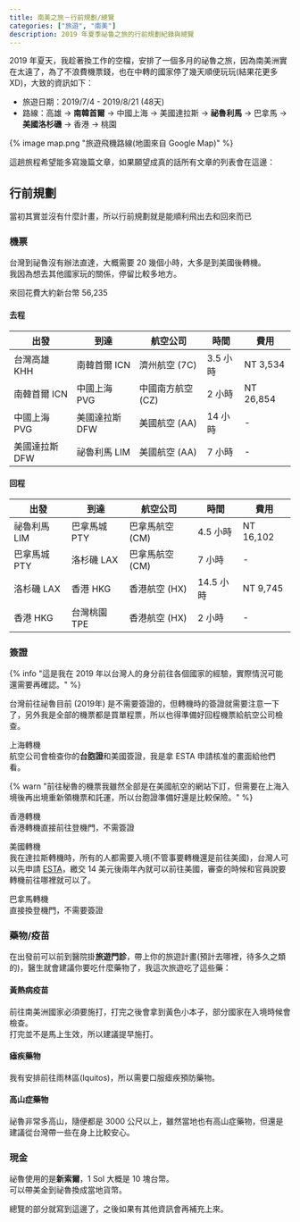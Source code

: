 ```yaml
---
title: 南美之旅－行前規劃/總覽
categories: ["旅遊", "南美"]
description: 2019 年夏季祕魯之旅的行前規劃紀錄與總覽
---
```


2019 年夏天，我趁著換工作的空檔，安排了一個多月的祕魯之旅，因為南美洲實在太遠了，為了不浪費機票錢，也在中轉的國家停了幾天順便玩玩(結果花更多XD)，大致的資訊如下：

<!-- more -->

- 旅遊日期：2019/7/4 - 2019/8/21 (48天)
- 路線：高雄 → **南韓首爾** → 中國上海 → 美國達拉斯 → **祕魯利馬** → 巴拿馬 → **美國洛杉磯** → 香港 → 桃園

{% image map.png "旅遊飛機路線(地圖來自 Google Map)" %}

這趟旅程希望能多寫幾篇文章，如果願望成真的話所有文章的列表會在這邊：

<!-- md sa-series.md -->

## 行前規劃

當初其實並沒有什麼計畫，所以行前規劃就是能順利飛出去和回來而已

### 機票

台灣到祕魯沒有辦法直達，大概需要 20 幾個小時，大多是到美國後轉機。  
我因為想去其他國家玩的關係，停留比較多地方。

來回花費大約新台幣 56,235 

#### 去程

|出發|到達|航空公司|時間|費用|
|---|---|---|---|---|
|台灣高雄 KHH |南韓首爾 ICN |濟州航空 (7C)|3.5 小時| NT 3,534|
|南韓首爾 ICN |中國上海 PVG |中國南方航空 (CZ)|2 小時| NT 26,854 |
|中國上海 PVG |美國達拉斯 DFW |美國航空 (AA) |14 小時| - |
|美國達拉斯 DFW |祕魯利馬 LIM |美國航空 (AA)|7 小時| - |

#### 回程

|出發|到達|航空公司|時間|費用|
|---|---|---|---|---|
|祕魯利馬 LIM  |巴拿馬城 PTY|巴拿馬航空 (CM)|4.5 小時| NT 16,102 |
|巴拿馬城 PTY |洛杉磯 LAX |巴拿馬航空 (CM)|7 小時| - |
|洛杉磯 LAX |香港 HKG |香港航空 (HX)|14.5 小時| NT 9,745 |
|香港 HKG  |台灣桃園 TPE|香港航空 (HX)|2 小時| - |

### 簽證

{% info "這是我在 2019 年以台灣人的身分前往各個國家的經驗，實際情況可能還需要再確認。" %}

台灣前往祕魯目前 (2019年) 是不需要簽證的，但轉機時的簽證就需要注意一下了，另外我是全部的機票都是買單程票，所以也得準備好回程機票給航空公司檢查。

上海轉機  
航空公司會檢查你的**台胞證**和美國簽證，我是拿 ESTA 申請核准的畫面給他們看。

{% warn "前往秘魯的機票我雖然全部是在美國航空的網站下訂，但需要在上海入境後再出境重新領機票和託運，所以台胞證準備好還是比較保險。" %}

香港轉機  
香港轉機直接前往登機門，不需簽證

美國轉機  
我在達拉斯轉機時，所有的人都需要入境(不管事要轉機還是前往美國)，台灣人可以先申請 [ESTA](https://ESta.cbp.dhs.gov)，繳交 14 美元後兩年內就可以前往美國，審查的時候和官員說要轉機前往哪裡就可以了。

巴拿馬轉機  
直接換登機門，不需要簽證


### 藥物/疫苗

在出發前可以前到醫院掛**旅遊門診**，帶上你的旅遊計畫(預計去哪裡，待多久之類的)，醫生就會建議你要吃什麼藥物了，我這次旅遊吃了這些藥：

#### 黃熱病疫苗

前往南美洲國家必須要施打，打完之後會拿到黃色小本子，部分國家在入境時候會檢查。  
打完並不是馬上生效，所以建議提早施打。

#### 瘧疾藥物

我有安排前往雨林區(Iquitos)，所以需要口服瘧疾預防藥物。

#### 高山症藥物

祕魯非常多高山，隨便都是 3000 公尺以上，雖然當地也有高山症藥物，但還是建議從台灣帶一些在身上比較安心。


### 現金

祕魯使用的是**新索爾**，1 Sol 大概是 10 塊台幣。  
可以帶美金到祕魯換成當地貨幣。

總覽的部分就寫到這邊了，之後如果有其他資訊會再補充上來。
